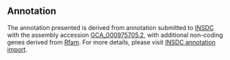

Annotation
----------

The annotation presented is derived from annotation submitted to
[INSDC](http://www.insdc.org) with the assembly accession
[GCA\_000975705.2](http://www.ebi.ac.uk/ena/data/view/GCA_000975705.2),
with additional non-coding genes derived from
[Rfam](http://rfam.xfam.org/). For more details, please visit [INSDC
annotation
import](http://ensemblgenomes.org/info/data/insdc_annotation).
